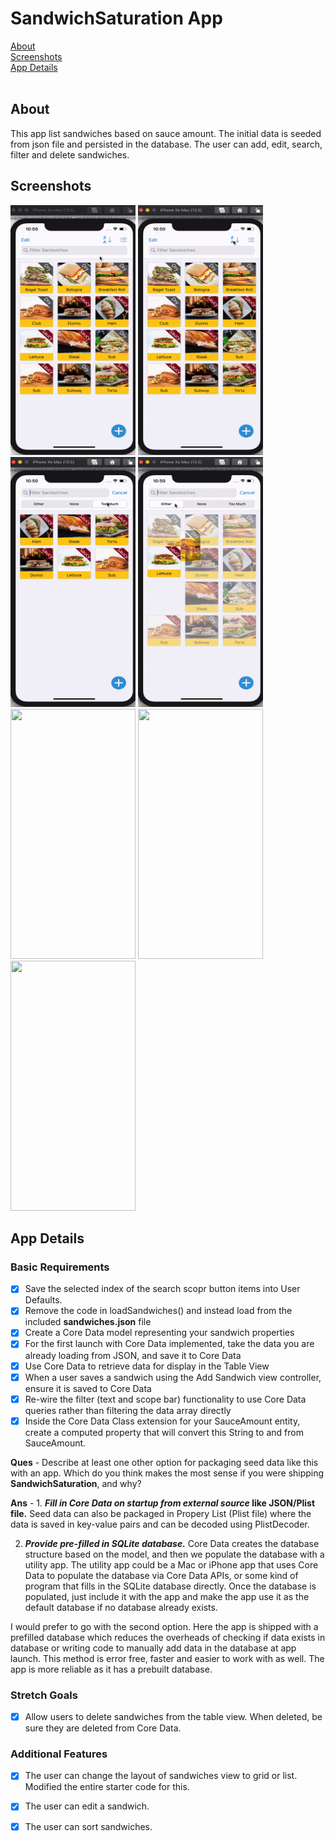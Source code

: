 # SandwichSaturation App
[About](#about)<br/>
[Screenshots](#screenshots)<br/>
[App Details](#app)<br/>
</br>

## About
<a name = "about" />This app list sandwiches based on sauce amount. The initial data is seeded from json file and persisted in the database. The user can add, edit, search, filter and delete sandwiches.

## Screenshots
<a name = "screenshots" />  



<img src="Screenshots/list_grid_togglegif.gif" width="200" height="400"> <img src="Screenshots/sort_toggle.gif" width="200" height="400"> <img src="Screenshots/sauce_toggle.gif" width="200" height="400"> <img src="Screenshots/text_filter.gif" width="200" height="400"> <img src="Screenshots/edit_mode.gif" width="200" height="400"> <img src="Screenshots/new_sandwich.gif" width="200" height="400"> <img src="Screenshots/update_details.gif" width="200" height="400">

## App Details
<a name = "app" /> 

### Basic Requirements

- [x] Save the selected index of the search scopr button items into User Defaults.
- [x] Remove the code in loadSandwiches() and instead load from the included **sandwiches.json** file
- [x] Create a Core Data model representing your sandwich properties
- [x] For the first launch with Core Data implemented, take the data you are already loading from JSON, and save it to Core Data
- [x] Use Core Data to retrieve data for display in the Table View
- [x] When a user saves a sandwich using the Add Sandwich view controller, ensure it is saved to Core Data
- [x] Re-wire the filter (text and scope bar) functionality to use Core Data queries rather than filtering the data array directly
- [x] Inside the Core Data Class extension for your SauceAmount entity, create a computed property that will convert this String to and from SauceAmount.

**Ques** - Describe at least one other option for packaging seed data like this with an app. Which do you think makes the most sense if you were shipping **SandwichSaturation**, and why?

**Ans** - 1. ***Fill in Core Data on startup from external source* like JSON/Plist file.** Seed data can also be packaged in Propery List (Plist file) where the data is saved in key-value pairs and can be decoded using PlistDecoder. 

2. ***Provide pre-filled in SQLite database.***  Core Data creates the database structure based on the model, and then we populate the database with a utility app. The utility app could be a Mac or iPhone app that uses Core Data to populate the database via Core Data APIs, or some kind of program that fills in the SQLite database directly. Once the database is populated, just include it with the app and make the app use it as the default database if no database already exists.

I would prefer to go with the second option. Here the app is shipped with a prefilled database which reduces the overheads of checking if data exists in database or writing code to manually add data in the database at app launch. This method is error free, faster and easier to work with as well. The app is more reliable as it has a prebuilt database.

###  Stretch Goals 

- [x] Allow users to delete sandwiches from the table view. When deleted, be sure they are deleted from Core Data.

### Additional Features
- [x] The user can change the layout of sandwiches view to grid or list. Modified the entire starter code for this.
- [x] The user can edit a sandwich.
- [x] The user can sort sandwiches.

